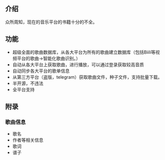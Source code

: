 ## 介绍
众所周知，现在的音乐平台的书籍十分的不全。

## 功能
- 超级全面的歌曲数据库，从各大平台为所有的歌曲建立数据库（包括Biili等视频平台的歌曲->智能化歌曲识别。）  
- 自动从各大平台上获取歌曲，进行播放，可以通过登录获取较高音质
- 自动同步各大平台的歌单信息
- 从第三方平台（盗版，telegram）获取歌曲文件，种子文件，支持批量下载。
- 半开源，不违法
- 全平台支持

## 附录
### 歌曲信息
- 歌名
- 作者等相关信息
- 歌词
- 谱子
